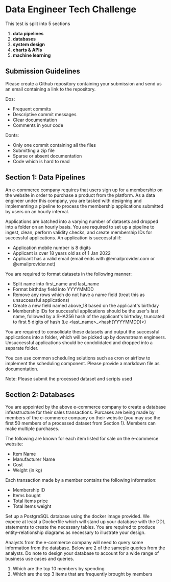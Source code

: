 # Data Engineer Tech Challenge

This test is split into 5 sections

1. **data pipelines**
2. **databases**
3. **system design**
4. **charts & APIs**
5. **machine learning**

## Submission Guidelines

Please create a Github repository containing your submission and send us an email containing a link to the repository.

Dos:

- Frequent commits
- Descriptive commit messages
- Clear documentation
- Comments in your code

Donts:

- Only one commit containing all the files
- Submitting a zip file
- Sparse or absent documentation
- Code which is hard to read

## Section 1: Data Pipelines

An e-commerce company requires that users sign up for a membership on the website in order to purchase a product from the platform. As a data engineer under this company, you are tasked with designing and implementing a pipeline to process the membership applications submitted by users on an hourly interval. 

Applications are batched into a varying number of datasets and dropped into a folder on an hourly basis. You are required to set up a pipeline to ingest, clean, perform validity checks, and create membership IDs for successful applications. An application is successful if:
- Application mobile number is 8 digits
- Applicant is over 18 years old as of 1 Jan 2022
- Applicant has a valid email (email ends with @emailprovider.com or @emailprovider.net)

You are required to format datasets in the following manner:
- Split name into first_name and last_name
- Format birthday field into YYYYMMDD
- Remove any rows which do not have a name field (treat this as unsuccessful applications)
- Create a new field named above_18 based on the applicant's birthday
- Membership IDs for successful applications should be the user's last name, followed by a SHA256 hash of the applicant's birthday, truncated to first 5 digits of hash (i.e <last_name>_<hash(YYYYMMDD)>)

You are required to consolidate these datasets and output the successful applications into a folder, which will be picked up by downstream engineers. Unsuccessful applications should be condolidated and dropped into a separate folder.

You can use common scheduling solutions such as cron or airflow to implement the scheduling component. Please provide a markdown file as documentation. 

Note: Please submit the processed dataset and scripts used

## Section 2: Databases

You are appointed by the above e-commerce company to create a database infeastructure for their sales transactions. Purcases are being made by members of the e-commerce company on their website (you may use the first 50 members of a processed dataset from Section 1). Members can make multiple purchases. 

The following are known for each item listed for sale on the e-commerce website:
- Item Name
- Manufacturer Name
- Cost
- Weight (in kg)

Each transaction made by a member contains the following information:
- Membership ID
- Items bought
- Total items price
- Total items weight

Set up a PostgreSQL database using the docker image provided. We expece at least a Dockerfile which will stand up your database with the DDL statements to create the necessary tables. You are required to produce  entity-relationship diagrams as necessary to illustrate your design. 

Analysts from the e-commerce company will need to query some information from the database. Below are 2 of the sameple queries from the analysts. Do note to design your database to account for a wide range of business use cases and queries. 
1. Which are the top 10 members by spending
2. Which are the top 3 items that are frequently brought by members